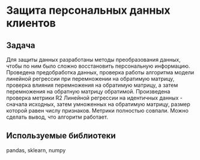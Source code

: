 # Защита персональных данных клиентов

## Задача
Для защиты данных разработаны методы преобразования данных, чтобы по ним было сложно восстановить персональную информацию. 
Проведена предобработка данных, проверка работы алгоритма модели линейной регрессии при перемножении на обратимую матрицу, проверка влияния перемножения на обратимую матрицу, а затем перемножения на обратную матрицу обратимой. Произведена проверка метрики R2 Линейной регрессии на идентичных данных - сначала исходных, затем умноженных на обратимую матрицу, размер которой равен числу признаков. Метрики полностью совпали. Можно сделать вывод, что алгоритм работает.

## Используемые библиотеки
pandas, sklearn, numpy
